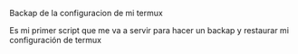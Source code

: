 Backap de la configuracion de mi termux

Es mi primer script que me va a servir 
para hacer un backap y restaurar mi
configuración de termux

